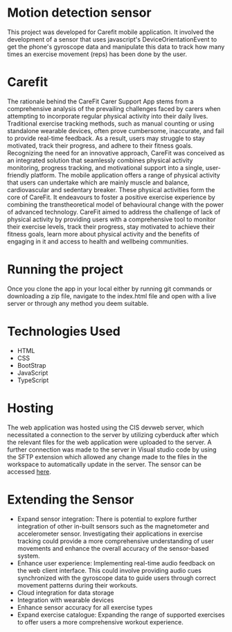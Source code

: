 <h1>Motion detection sensor</h1>
This project was developed for Carefit mobile application. It involved the development of a sensor that uses javascript's DeviceOrientationEvent to get the phone's gyroscope data
and manipulate this data to track how many times an exercise movement (reps) has been done by the user.

<h1>Carefit</h1>
The rationale behind the CareFit Carer Support App stems from a comprehensive analysis of the prevailing challenges faced by carers when attempting to incorporate regular physical activity into their daily lives. Traditional exercise tracking methods, such as manual counting or using standalone wearable devices, often prove cumbersome, inaccurate, and fail to provide real-time feedback. As a result, users may struggle to stay motivated, track their progress, and adhere to their fitness goals. Recognizing the need for an innovative approach, CareFit was conceived as an integrated solution that seamlessly combines physical activity monitoring, progress tracking, and motivational support into a single, user-friendly platform. The mobile application offers a range of physical activity that users can undertake which are mainly muscle and balance, cardiovascular and sedentary breaker. These physical activities form the core of CareFit. It endeavours to foster a positive exercise experience by combining the transtheoretical model of behavioural change with the power of advanced technology. CareFit aimed to address the challenge of lack of physical activity by providing users with a comprehensive tool to monitor their exercise levels, track their progress, stay motivated to achieve their fitness goals, learn more about physical activity and the benefits of engaging in it and access to health and wellbeing communities. 

<h1>Running the project</h1>
Once you clone the app in your local either by running git commands or downloading a zip file, navigate to the index.html file and 
open with a live server or through any method you deem suitable.

<h1>Technologies Used</h1>
<ul>
  <li>HTML</li>
  <li>CSS</li>
  <li>BootStrap</li>
  <li>JavaScript</li>
  <li>TypeScript</li>
</ul>

<h1>Hosting</h1>
The web application was hosted using the CIS devweb server, which necessitated a connection to the server by utilizing cyberduck after which the relevant files for the web application were uploaded to the server. A further connection was made to the server in Visual studio code by using the SFTP extension which allowed any change made to the files in the workspace to automatically update in the server. The sensor can be accessed <a href="https://master.d1nxw5m83evnbx.amplifyapp.com/">here</a>.

<h1>Extending the Sensor </h1>
<ul>
  <li>
    Expand sensor integration: There is potential to explore further integration of other in-built sensors such as the magnetometer and accelerometer sensor. Investigating their applications in exercise tracking could provide a more comprehensive understanding of user movements and enhance the overall accuracy of the sensor-based system.
  </li>
  <li>
    Enhance user experience: Implementing real-time audio feedback on the web client interface. This could involve providing audio cues synchronized with the gyroscope data to guide users through correct movement patterns during their workouts.
  </li>
  <li>Cloud integration for data storage</li>
  <li>Integration with wearable devices</li>
  <li>Enhance sensor accuracy for all exercise types</li>
  <li>Expand exercise catalogue: Expanding the range of supported exercises to offer users a more comprehensive workout experience. </li>
</ul>










